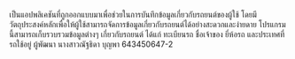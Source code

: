 เป็นแอปพลิเคชันที่ถูกออกแบบมาเพื่อช่วยในการบันทึกข้อมูลเกี่ยวกับรถยนต์ของผู้ใช้ 
โดยมีวัตถุประสงค์หลักเพื่อให้ผู้ใช้สามารถจัดการข้อมูลเกี่ยวกับรถยนต์ได้อย่างสะดวกและง่ายดาย 
โปรแกรมนี้สามารถเก็บรวบรวมข้อมูลต่างๆ เกี่ยวกับรถยนต์ ได้แก่ ทะเบียนรถ ชื่อเจ้าของ ยี่ห้อรถ และประเทศที่รถใช้อยู่
ผู้พัฒนา นางสาวณัฐธิดา บุญพา 643450647-2
